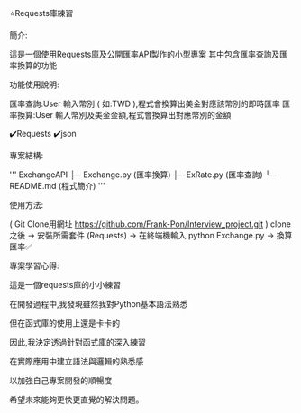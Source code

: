 ⭐Requests庫練習

簡介:

這是一個使用Requests庫及公開匯率API製作的小型專案
其中包含匯率查詢及匯率換算的功能

功能使用說明:

匯率查詢:User 輸入幣別 ( 如:TWD ),程式會換算出美金對應該幣別的即時匯率
匯率換算:User 輸入幣別及美金金額,程式會換算出對應幣別的金額

✔️Requests  ✔️json 

專案結構:

'''
ExchangeAPI
    ├─ Exchange.py (匯率換算)
    ├─ ExRate.py (匯率查詢)
    └─ README.md (程式簡介)
'''

使用方法:

( Git Clone用網址 https://github.com/Frank-Pon/Interview_project.git ) clone之後 -> 安裝所需套件 (Requests) -> 在終端機輸入 python Exchange.py -> 換算匯率✅


專案學習心得:

這是一個requests庫的小小練習

在開發過程中,我發現雖然我對Python基本語法熟悉

但在函式庫的使用上還是卡卡的

因此,我決定透過針對函式庫的深入練習

在實際應用中建立語法與邏輯的熟悉感

以加強自己專案開發的順暢度

希望未來能夠更快更直覺的解決問題。